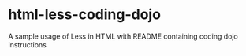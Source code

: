 # html-less-coding-dojo
A sample usage of Less in HTML with README containing coding dojo instructions

